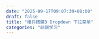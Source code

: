 ```yaml
---
date: "2025-09-17T09:07:39+08:00"
draft: false
title: "组件搭建3 Dropdown 下拉菜单"
categories: "前端学习"
---
```

